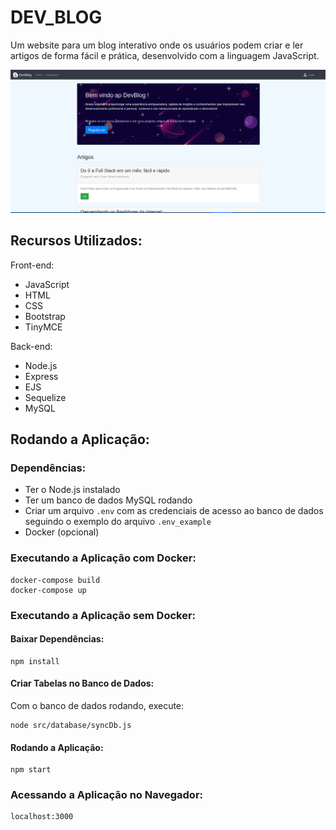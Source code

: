 # DEV_BLOG

Um website para um blog interativo onde os usuários podem criar e ler artigos de forma fácil e prática, desenvolvido com a linguagem JavaScript.

![Descrição da imagem](public/img/git.png)


## Recursos Utilizados:

Front-end:
- JavaScript
- HTML
- CSS
- Bootstrap
- TinyMCE

Back-end:
- Node.js
- Express
- EJS
- Sequelize
- MySQL

## Rodando a Aplicação:

### Dependências:

- Ter o Node.js instalado
- Ter um banco de dados MySQL rodando
- Criar um arquivo `.env` com as credenciais de acesso ao banco de dados seguindo o exemplo do arquivo `.env_example`
- Docker (opcional)

### Executando a Aplicação com Docker:

```
docker-compose build
docker-compose up
```

### Executando a Aplicação sem Docker:

#### Baixar Dependências:

```
npm install
```

#### Criar Tabelas no Banco de Dados:
Com o banco de dados rodando, execute:

```
node src/database/syncDb.js
```

#### Rodando a Aplicação:

```
npm start
```

### Acessando a Aplicação no Navegador:

```
localhost:3000
```
